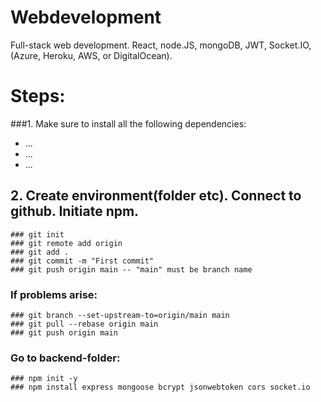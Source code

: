 # Webdevelopment
Full-stack web development. React, node.JS, mongoDB, JWT, Socket.IO, (Azure, Heroku, AWS, or DigitalOcean). 

# Steps: 
###1. Make sure to install all the following dependencies: 

- ...
- ...
- ...

## 2. Create environment(folder etc). Connect to github. Initiate npm. 
    ### git init
    ### git remote add origin
    ### git add . 
    ### git commit -m "First commit"
    ### git push origin main -- "main" must be branch name
### If problems arise: 
    ### git branch --set-upstream-to=origin/main main
    ### git pull --rebase origin main
    ### git push origin main
### Go to backend-folder:   
    ### npm init -y
    ### npm install express mongoose bcrypt jsonwebtoken cors socket.io
